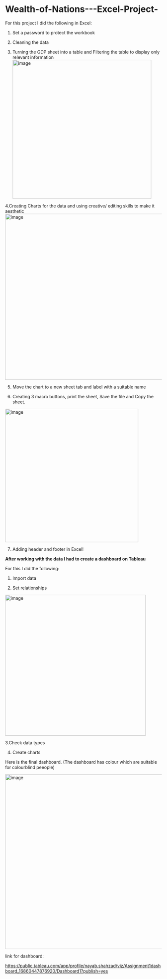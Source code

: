 # Wealth-of-Nations---Excel-Project-

For this project I did the following in Excel:

1. Set a password to protect the workbook


3. Cleaning the data

4. Turning the GDP sheet into a table and Filtering the table to display only relevant information
   <img width="446" alt="image" src="https://github.com/Nayab340/Wealth-of-Nations---Excel-Project-/assets/142215655/49db7e18-b9c5-4076-a229-30d301255b26">

4.Creating Charts for the data and using creative/ editing skills to make it aesthetic 
    <img width="533" alt="image" src="https://github.com/Nayab340/Wealth-of-Nations---Excel-Project-/assets/142215655/9ee3c45f-1fa3-493a-96a5-2c2621ee5bad">


5. Move the chart to a new sheet tab and label with a suitable name

6. Creating 3 macro buttons, print the sheet, Save the file and Copy the sheet.
 <img width="428" alt="image" src="https://github.com/Nayab340/Wealth-of-Nations---Excel-Project-/assets/142215655/9628c928-009c-4c0d-8856-d7a858941a8b">

7. Adding header and footer in Excel!


**After working with the data I had to create a dashboard on Tableau**

For this I did the following:

1. Import data
  
2. Set relationships
 <img width="452" alt="image" src="https://github.com/Nayab340/Wealth-of-Nations---Excel-Project-/assets/142215655/094b5178-a8bc-4f71-ba56-af723fd1e4e5">

3.Check data types 


4. Create charts

Here is the final dashboard. 
(The dashboard has colour which are suitable for colourblind peeople)

<img width="561" alt="image" src="https://github.com/Nayab340/Wealth-of-Nations---Excel-Project-/assets/142215655/1a1d7707-d311-4a93-aa5d-511e2cfd0b3c">

link for dashboard:

https://public.tableau.com/app/profile/nayab.shahzad/viz/Assignment1dashboard_16860447876920/Dashboard1?publish=yes 












